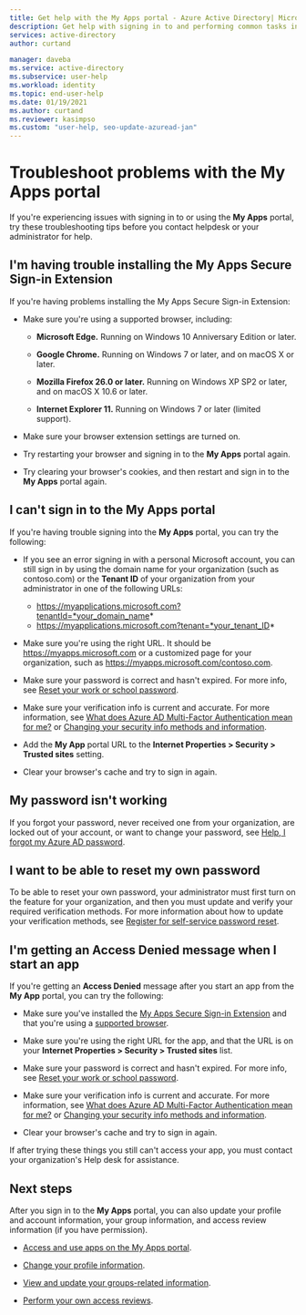 ```yaml
---
title: Get help with the My Apps portal - Azure Active Directory| Microsoft Docs
description: Get help with signing in to and performing common tasks in the My Apps portal.
services: active-directory
author: curtand

manager: daveba
ms.service: active-directory
ms.subservice: user-help
ms.workload: identity
ms.topic: end-user-help
ms.date: 01/19/2021
ms.author: curtand
ms.reviewer: kasimpso
ms.custom: "user-help, seo-update-azuread-jan"
---
```


# Troubleshoot problems with the My Apps portal

If you're experiencing issues with signing in to or using the **My Apps** portal, try these troubleshooting tips before you contact helpdesk or your administrator for help.

## I'm having trouble installing the My Apps Secure Sign-in Extension

If you're having problems installing the My Apps Secure Sign-in Extension:

- Make sure you're using a supported browser, including:

    - **Microsoft Edge.** Running on Windows 10 Anniversary Edition or later.

    - **Google Chrome.** Running on Windows 7 or later, and on macOS X or later.

    - **Mozilla Firefox 26.0 or later.** Running on Windows XP SP2 or later, and on macOS X 10.6 or later.

    - **Internet Explorer 11.** Running on Windows 7 or later (limited support).

- Make sure your browser extension settings are turned on.

- Try restarting your browser and signing in to the **My Apps** portal again.

- Try clearing your browser's cookies, and then restart and sign in to the **My Apps** portal again.

## I can't sign in to the **My Apps** portal

If you're having trouble signing into the **My Apps** portal, you can try the following:

- If you see an error signing in with a personal Microsoft account, you can still sign in by using the domain name for your organization (such as contoso.com) or the **Tenant ID** of your organization from your administrator in one of the following URLs:

   - https://myapplications.microsoft.com?tenantId=*your_domain_name*
   - https://myapplications.microsoft.com?tenant=*your_tenant_ID*

- Make sure you're using the right URL. It should be https://myapps.microsoft.com or a customized page for your organization, such as https://myapps.microsoft.com/contoso.com.

- Make sure your password is correct and hasn't expired. For more info, see [Reset your work or school password](active-directory-passwords-update-your-own-password.md).

- Make sure your verification info is current and accurate. For more information, see [What does Azure AD Multi-Factor Authentication mean for me?](./multi-factor-authentication-end-user-first-time.md) or [Changing your security info methods and information](./security-info-setup-auth-app.md).

- Add the **My App** portal URL to the **Internet Properties > Security > Trusted sites** setting.

- Clear your browser's cache and try to sign in again.

## My password isn't working

If you forgot your password, never received one from your organization, are locked out of your account, or want to change your password, see [Help, I forgot my Azure AD password](active-directory-passwords-update-your-own-password.md).

## I want to be able to reset my own password

To be able to reset your own password, your administrator must first turn on the feature for your organization, and then you must update and verify your required verification methods. For more information about how to update your verification methods, see [Register for self-service password reset](active-directory-passwords-reset-register.md).

## I'm getting an Access Denied message when I start an app

If you're getting an **Access Denied** message after you start an app from the **My App** portal, you can try the following:

- Make sure you've installed the [My Apps Secure Sign-in Extension](my-apps-portal-end-user-access.md#download-and-install-the-my-apps-secure-sign-in-extension) and that you're using a [supported browser](my-apps-portal-end-user-access.md#supported-browsers).

- Make sure you're using the right URL for the app, and that the URL is on your **Internet Properties > Security > Trusted sites** list.

- Make sure your password is correct and hasn't expired. For more info, see [Reset your work or school password](active-directory-passwords-update-your-own-password.md).

- Make sure your verification info is current and accurate. For more information, see [What does Azure AD Multi-Factor Authentication mean for me?](./multi-factor-authentication-end-user-first-time.md) or [Changing your security info methods and information](./security-info-setup-auth-app.md).

- Clear your browser's cache and try to sign in again.

If after trying these things you still can't access your app, you must contact your organization's Help desk for assistance.

## Next steps

After you sign in to the **My Apps** portal, you can also update your profile and account information, your group information, and access review information (if you have permission).

- [Access and use apps on the My Apps portal](my-apps-portal-end-user-access.md).

- [Change your profile information](./my-account-portal-settings.md).

- [View and update your groups-related information](my-apps-portal-end-user-groups.md).

- [Perform your own access reviews](my-apps-portal-end-user-access-reviews.md).

